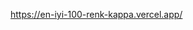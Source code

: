 https://en-iyi-100-renk-kappa.vercel.app/

<!-- Bu göreve tersinden yaklaşmanızı tavsiye ederim. ColorCard bileşeni ile başlayın. Şu anda bilgilerin sabit kodlandığı yerde ne tür verilerin dinamik olarak eklenmesi gerekiyor? Buradan, ne tür proplar kurmanız ve aktarmanız gerektiğini anlayabilirsiniz.

Ne tür bir yöntem, x sayıda şeyden oluşan bir array alıp aynı sayıda başka şeylerden oluşan başka bir array oluşturmanızı sağlar?

Spoiler uyarısı ️️⬇️ Başka bir ipucu istiyorsanız 52. satıra ilerleyin - ama önce bunu kendi başınıza çözmeye çalışın 🚨














































İpucu : 🗺

(Anlaşılmadıysa diye söylüyorum, bu bir map)

Eğer 100 kartı nasıl oluşturacağınızı zaten biliyorsanız, kartların numaralarını almak için ipucu almak üzere 105. satıra ilerleyin. Aksi takdirde, önce diğer görevi tamamlayın ve sonra buna geri dönün
















































Map metodu da dahil olmak üzere birçok array metodunun, callback fonksiyonuna aktardığınız ikinci bir opsiyonel parametresi olduğunu unutmayın: array'deki elementin index numarası için bir parametre. İhtiyacınız olan sayıyı elde etmek için bu sayıyı kullanabilirsiniz.

  -->
